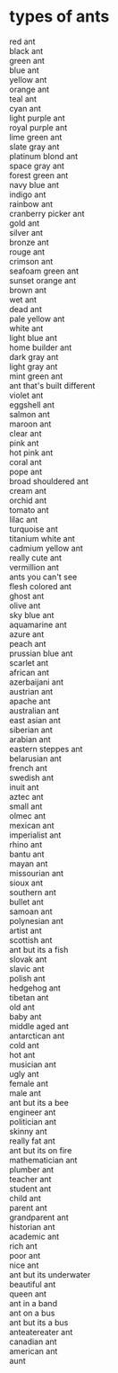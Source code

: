 # types of ants

<div>
  <div>red ant</div>
  <div>black ant</div>
  <div>green ant</div>
  <div>blue ant</div>
  <div>yellow ant</div>
  <div>orange ant</div>
  <div>teal ant</div>
  <div>cyan ant</div>
  <div>light purple ant</div>
  <div>royal purple ant</div>
  <div>lime green ant</div>
  <div>slate gray ant</div>
  <div>platinum blond ant</div>
  <div>space gray ant</div>
  <div>forest green ant</div>
  <div>navy blue ant</div>
  <div>indigo ant</div>
  <div>rainbow ant</div>
  <div>cranberry picker ant</div>
  <div>gold ant</div>
  <div>silver ant</div>
  <div>bronze ant</div>
  <div>rouge ant</div>
  <div>crimson ant</div>
  <div>seafoam green ant</div>
  <div>sunset orange ant</div>
  <div>brown ant</div>
  <div>wet ant</div>
  <div>dead ant</div>
  <div>pale yellow ant</div>
  <div>white ant</div>
  <div>light blue ant</div>
  <div>home builder ant</div>
  <div>dark gray ant</div>
  <div>light gray ant</div>
  <div>mint green ant</div>
  <div>ant that's built different</div>
  <div>violet ant</div>
  <div>eggshell ant</div>
  <div>salmon ant</div>
  <div>maroon ant</div>
  <div>clear ant</div>
  <div>pink ant</div>
  <div>hot pink ant</div>
  <div>coral ant</div>
  <div>pope ant</div>
  <div>broad shouldered ant</div>
  <div>cream ant</div>
  <div>orchid ant</div>
  <div>tomato ant</div>
  <div>lilac ant</div>
  <div>turquoise ant</div>
  <div>titanium white ant</div>
  <div>cadmium yellow ant</div>
  <div>really cute ant</div>
  <div>vermillion ant</div>
  <div>ants you can't see</div>
  <div>flesh colored ant</div>
  <div>ghost ant</div>
  <div>olive ant</div>
  <div>sky blue ant</div>
  <div>aquamarine ant</div>
  <div>azure ant</div>
  <div>peach ant</div>
  <div>prussian blue ant</div>
  <div>scarlet ant</div>
  <div>african ant</div>
  <div>azerbaijani ant</div>
  <div>austrian ant</div>
  <div>apache ant</div>
  <div>australian ant</div>
  <div>east asian ant</div>
  <div>siberian ant</div>
  <div>arabian ant</div>
  <div>eastern steppes ant</div>
  <div>belarusian ant</div>
  <div>french ant</div>
  <div>swedish ant</div>
  <div>inuit ant</div>
  <div>aztec ant</div>
  <div>small ant</div>
  <div>olmec ant</div>
  <div>mexican ant</div>
  <div>imperialist ant</div>
  <div>rhino ant</div>
  <div>bantu ant</div>
  <div>mayan ant</div>
  <div>missourian ant</div>
  <div>sioux ant</div>
  <div>southern ant</div>
  <div>bullet ant</div>
  <div>samoan ant</div>
  <div>polynesian ant</div>
  <div>artist ant</div>
  <div>scottish ant</div>
  <div>ant but its a fish</div>
  <div>slovak ant</div>
  <div>slavic ant</div>
  <div>polish ant</div>
  <div>hedgehog ant</div>
  <div>tibetan ant</div>
  <div>old ant</div>
  <div>baby ant</div>
  <div>middle aged ant</div>
  <div>antarctican ant</div>
  <div>cold ant</div>
  <div>hot ant</div>
  <div>musician ant</div>
  <div>ugly ant</div>
  <div>female ant</div>
  <div>male ant</div>
  <div>ant but its a bee</div>
  <div>engineer ant</div>
  <div>politician ant</div>
  <div>skinny ant</div>
  <div>really fat ant</div>
  <div>ant but its on fire</div>
  <div>mathematician ant</div>
  <div>plumber ant</div>
  <div>teacher ant</div>
  <div>student ant</div>
  <div>child ant</div>
  <div>parent ant</div>
  <div>grandparent ant</div>
  <div>historian ant</div>
  <div>academic ant</div>
  <div>rich ant</div>
  <div>poor ant</div>
  <div>nice ant</div>
  <div>ant but its underwater</div>
  <div>beautiful ant</div>
  <div>queen ant</div>
  <div>ant in a band</div>
  <div>ant on a bus</div>
  <div>ant but its a bus</div>
  <div>anteatereater ant</div>
  <div>canadian ant</div>
  <div>american ant</div>
  <div>aunt</div>
</div>
